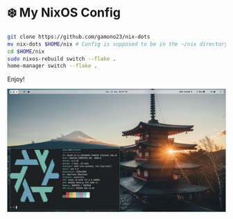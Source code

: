 # ❄️ My NixOS Config

```bash
git clone https://github.com/gamono23/nix-dots
mv nix-dots $HOME/nix # Config is supposed to be in the ~/nix directory
cd $HOME/nix
sudo nixos-rebuild switch --flake .
home-manager switch --flake .
```
Enjoy!

![Screenshot](./screenshot.png)
